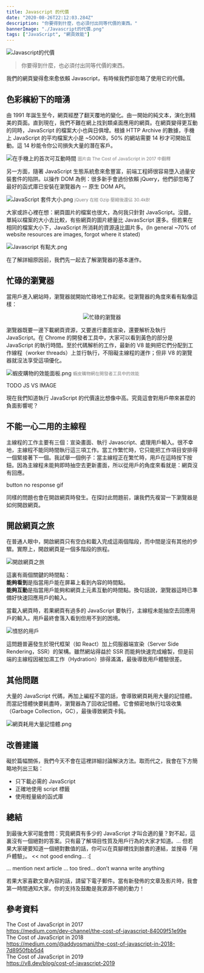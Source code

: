 ```yaml
---
title: Javascript 的代價
date: "2020-08-26T22:12:03.284Z"
description: "你要得到什麼，也必須付出同等代價的東西。"
bannerImage: "./Javascript的代價.png"
tags: ["JavaScript", "網頁效能"]
---
```


![Javascript的代價](./Javascript的代價.png)

> 你要得到什麼，也必須付出同等代價的東西。

我們的網頁變得愈來愈依賴 Javascript，有時候我們卻忽略了使用它的代價。

## 色彩繽紛下的暗湧

由 1991 年誕生至今，網頁經歷了翻天覆地的變化。由一開始的純文本，演化到精美的頁面。直到現在，我們不難在網上找到類桌面應用的網頁。在網頁變得更互動的同時，JavaScript 的檔案大小也與日俱增。根據 HTTP Archive 的數據，手機上 JavaScript 的平均檔案大小是 ~500KB，50% 的網站需要 14 秒才可開始互動。這 14 秒能令你公司損失大量的潛在客戶。

![在手機上的首次可互動時間](./在手機上的首次可互動時間.png)
<small style="color:rgba(0,0,0,0.5)">圖片由 The Cost of JavaScript in 2017 中翻釋</small>

另一方面，隨著 JavaScript 生態系統愈來愈豐富，前端工程師很容易墮入過量安裝套件的陷阱。以操作 DOM 為例：很多新手會過份依賴 jQuery，他們卻忽略了最好的函式庫已安裝在瀏覽器內 -- 原生 DOM API。

![JavaScript 套件大小.png](./JavaScript套件大小.png)
<small style="color:rgba(0,0,0,0.5)">jQuery 在經 Gzip 壓縮後還佔 30.4kB!</small>

大家或許心裡在想：網頁圖片的檔案也很大，為何我只針對 JavaScript。沒錯，單純以檔案的大小去比較，有些網頁的圖片總量比 JavasScript 還多。但若果在相同的檔案大小下，JavaScript 所消耗的資源遠比圖片多。(In general ~70% of website resources are images, forgot where it stated)

![Javascript 有點大.png](./Javascript有點大.png)

在了解詳細原因前，我們先一起去了解瀏覽器的基本運作。

## 忙碌的瀏覽器

當用戶進入網站時，瀏覽器就開始忙碌地工作起來。從瀏覽器的角度來看有點像這樣：

<div style="text-align: center;">
  <img alt="忙碌的瀏覽器" src="https://media.giphy.com/media/3DnDRfZe2ubQc/giphy.gif">
</div>

瀏覽器既要一邊下載網頁資源，又要進行畫面宣染，還要解析及執行 JavaScript。在 Chrome 的開發者工具中，大家可以看到黃色的部分是 JavaScript 的執行時間。至於代碼解析的工作，最新的 V8 能夠把它們分配到工作線程（worker threads）上並行執行，不阻礙主線程的運作；但非 V8 的瀏覽器就沒法享受這項優化。

![蝦皮購物的效能面板.png](./蝦皮購物的效能面板.png)
<small style="color:rgba(0,0,0,0.5)">蝦皮購物網在開發者工具中的效能</small>

TODO JS VS IMAGE

現在我們知道執行 JavaScript 的代價遠比想像中高。究竟這會對用戶帶來甚麼的負面影響呢？

## 不能一心二用的主線程

主線程的工作主要有三個：宣染畫面、執行 Javascript、處理用戶輸入。很不幸地，主線程不能同時間執行這三項工作。當工作繁忙時，它只能把工作項目安排得一個緊接著下一個。我試舉一個例子：當主線程正在繁忙時，用戶在這時按下按鈕。因為主線程未能夠即時抽空去更新畫面，所以從用戶的角度來看就是：網頁沒有回應。

button no response gif

同樣的問題也會在開啟網頁時發生。在探討此問題前，讓我們先複習一下瀏覽器是如何開啟網頁。

## 開啟網頁之旅

在普通人眼中，開啟網頁只有空白和載入完成這兩個階段，而中間是沒有其他的步驟。實際上，開啟網頁是一個多階段的旅程。

![開啟網頁之旅](https://miro.medium.com/max/2000/1*cY6o73ABky4uEQYZs-xa1w.png)

這裏有兩個關鍵的時間點：<br/>
**能夠看到**是指當用戶能在屏幕上看到內容的時間點。<br/>
**能夠互動**是指當用戶能夠和網頁上元素互動的時間點。換句話說，瀏覽器這時已準備好快速回應用戶的輸入。

當載入網頁時，若果網頁有過多的 JavaScript 要執行，主線程未能抽空去回應用戶的輸入。用戶最終會落入看到但用不到的困境。

![憤怒的用戶](https://miro.medium.com/max/1400/1*ow6eliCJiSeX7-Ri4hOA5Q.gif)

這問題普遍發生於現代框架（如 React）加上伺服器端宣染（Server Side Rendering，SSR）的架構。雖然網站得益於 SSR 而能夠快速完成繪製，但是前端的主線程因被加濕工作（Hydration）排得滿滿，最後導致用戶體驗很差。

## 其他問題

大量的 JavaScript 代碼，再加上編程不當的話，會導致網頁耗用大量的記憶體。而當記憶體快要耗盡時，瀏覽器為了回收記憶體。它會頻密地執行垃圾收集（Garbage Collection，GC），最後導致網頁卡鈍。

![網頁耗用大量記憶體.png](./網頁耗用大量記憶體.png)

## 改善建議

礙於篇幅關係，我們今天不會在這裡詳細討論解決方法。取而代之，我會在下方簡略地列出三點：

- 只下載必需的 JavaScript
- 正確地使用 script 標籤
- 使用輕量級的函式庫

## 總結

到最後大家可能會問：究竟網頁有多少的 JavaScript 才叫合適的量？對不起，這裏沒有一個絕對的答案。只有最了解項目性質及用戶行為的大家才知道。... 但若果大家硬要知道一個絕對數值的話，你可以在頁腳裡找到臉書的連結，並搜尋「用戶體驗」。 << not good ending… :[

… mention next article … too tired… don’t wanna write anything

若果大家喜歡文章內容的話，請留下電子郵件。當有新發佈的文章及影片時，我會第一時間通知大家。你的支持及鼓勵是我源源不絕的動力！

## 參考資料

The Cost of JavaScript in 2017<br/>
https://medium.com/dev-channel/the-cost-of-javascript-84009f51e99e<br/>
The Cost of JavaScript in 2018<br/>
https://medium.com/@addyosmani/the-cost-of-javascript-in-2018-7d8950fbb5d4<br/>
The Cost of JavaScript in 2019<br/>
https://v8.dev/blog/cost-of-javascript-2019
